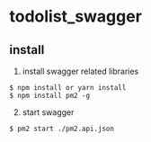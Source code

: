 # todolist_swagger
## install
1. install swagger related libraries
```shell
$ npm install or yarn install
$ npm install pm2 -g
```
2. start swagger 
```shell
$ pm2 start ./pm2.api.json
```
